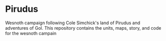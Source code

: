 # Pirudus
Wesnoth campaign following Cole Simchick's land of Pirudus and adventures of Gol. This repository contains the units, maps, story, and code for the wesnoth campain
